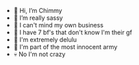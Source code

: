 - 👋 Hi, I’m Chimmy
- 💅 I’m really sassy
- 👀 I can't mind my own business 
- 💞️ I have 7 bf's that don't know I'm their gf
- 🥴 I'm extremely delulu
- 🌚 I'm part of the most innocent army
- 💀 No I'm not crazy 
